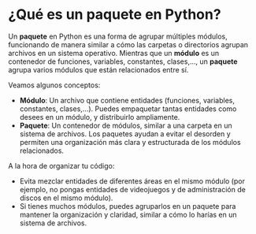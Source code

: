 # ¿Qué es un paquete en Python?

Un **paquete** en Python es una forma de agrupar múltiples módulos, funcionando de manera similar a cómo las carpetas o directorios agrupan archivos en un sistema operativo. Mientras que un **módulo** es un contenedor de funciones, variables, constantes, clases,..., un **paquete** agrupa varios módulos que están relacionados entre sí.

Veamos algunos conceptos:

* **Módulo**: Un archivo que contiene entidades (funciones, variables, constantes, clases,...). Puedes empaquetar tantas entidades como desees en un módulo, y distribuirlo ampliamente.
* **Paquete**: Un contenedor de módulos, similar a una carpeta en un sistema de archivos. Los paquetes ayudan a evitar el desorden y permiten una organización más clara y estructurada de los módulos relacionados.

A la hora de organizar tu código:

* Evita mezclar entidades de diferentes áreas en el mismo módulo (por ejemplo, no pongas entidades de videojuegos y de administración de discos en el mismo módulo). 
* Si tienes muchos módulos, puedes agruparlos en un paquete para mantener la organización y claridad, similar a cómo lo harías en un sistema de archivos.